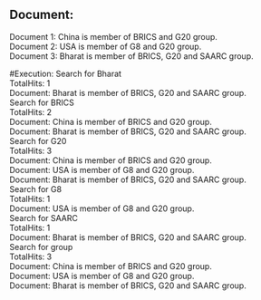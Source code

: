 ## Document:
Document 1: China is member of BRICS and G20 group. <br />
Document 2: USA is member of G8 and G20 group. <br />
Document 3: Bharat is member of BRICS, G20 and SAARC group. <br />

#Execution:
Search for Bharat <br />
TotalHits: 1 <br />
Document: Bharat is member of BRICS, G20 and SAARC group. <br />
Search for BRICS <br />
TotalHits: 2 <br />
Document: China is member of BRICS and G20 group. <br />
Document: Bharat is member of BRICS, G20 and SAARC group. <br />
Search for G20 <br />
TotalHits: 3 <br />
Document: China is member of BRICS and G20 group. <br />
Document: USA is member of G8 and G20 group. <br />
Document: Bharat is member of BRICS, G20 and SAARC group. <br />
Search for G8 <br />
TotalHits: 1 <br />
Document: USA is member of G8 and G20 group. <br />
Search for SAARC <br />
TotalHits: 1 <br />
Document: Bharat is member of BRICS, G20 and SAARC group. <br />
Search for group <br />
TotalHits: 3 <br />
Document: China is member of BRICS and G20 group. <br />
Document: USA is member of G8 and G20 group. <br />
Document: Bharat is member of BRICS, G20 and SAARC group. <br />
